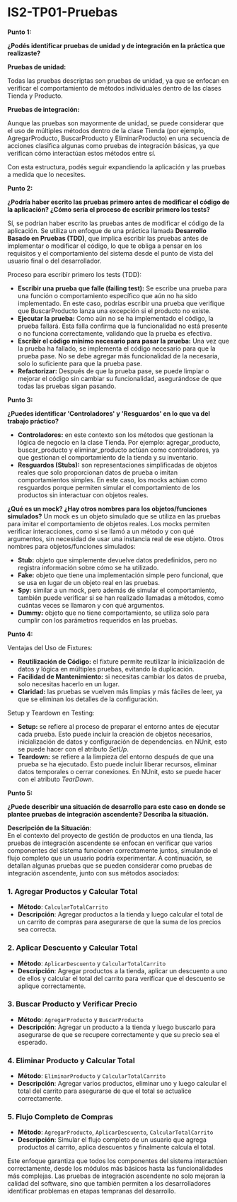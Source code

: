 # IS2-TP01-Pruebas
**Punto 1:** 

**¿Podés identificar pruebas de unidad y de integración en la práctica que realizaste?**  

**Pruebas de unidad:**  

Todas las pruebas descriptas son pruebas de unidad, ya que se enfocan en verificar el comportamiento de métodos individuales dentro de las clases Tienda y Producto.

**Pruebas de integración:**  

Aunque las pruebas son mayormente de unidad, se puede considerar que el uso de múltiples métodos dentro de la clase Tienda (por ejemplo, AgregarProducto, BuscarProducto y EliminarProducto) en una secuencia de acciones clasifica algunas como pruebas de integración básicas, ya que verifican cómo interactúan estos métodos entre sí.

Con esta estructura, podés seguir expandiendo la aplicación y las pruebas a medida que lo necesites.

**Punto 2:** 

**¿Podría haber escrito las pruebas primero antes de modificar el código de la aplicación? ¿Cómo sería el proceso de escribir primero los tests?**

Sí, se podrían haber escrito las pruebas antes de modificar el código de la aplicación. Se utiliza un enfoque de una práctica llamada **Desarrollo Basado en Pruebas (TDD)**, que implica escribir las pruebas antes de implementar o modificar el código, lo que te obliga a pensar en los requisitos y el comportamiento del sistema desde el punto de vista del usuario final o del desarrollador.

Proceso para escribir primero los tests (TDD):
- **Escribir una prueba que falle (failing test):** Se escribe una prueba para una función o comportamiento específico que aún no ha sido implementado. En este caso, podrías escribir una prueba que verifique que BuscarProducto lanza una excepción si el producto no existe.
- **Ejecutar la prueba:** Como aún no se ha implementado el código, la prueba fallará. Esta falla confirma que la funcionalidad no está presente o no funciona correctamente, validando que la prueba es efectiva.
- **Escribir el código mínimo necesario para pasar la prueba:** Una vez que la prueba ha fallado, se implementa el código necesario para que la prueba pase. No se debe agregar más funcionalidad de la necesaria, solo lo suficiente para que la prueba pase.
- **Refactorizar:** Después de que la prueba pase, se puede limpiar o mejorar el código sin cambiar su funcionalidad, asegurándose de que todas las pruebas sigan pasando.


**Punto 3:**

**¿Puedes identificar 'Controladores' y 'Resguardos' en lo que va del trabajo práctico?**

- **Controladores:** en este contexto son los métodos que gestionan la lógica de negocio en la clase Tienda. Por ejemplo: agregar_producto, buscar_producto y eliminar_producto actúan como controladores, ya que gestionan el comportamiento de la tienda y su inventario.
- **Resguardos (Stubs):** son representaciones simplificadas de objetos reales que solo proporcionan datos de prueba o imitan comportamientos simples. En este caso, los mocks actúan como resguardos porque permiten simular el comportamiento de los productos sin interactuar con objetos reales.

**¿Qué es un mock? ¿Hay otros nombres para los objetos/funciones simulados?**
Un mock es un objeto simulado que se utiliza en las pruebas para imitar el comportamiento de objetos reales. Los mocks permiten verificar interacciones, como si se llamó a un método y con qué argumentos, sin necesidad de usar una instancia real de ese objeto. 
Otros nombres para objetos/funciones simulados:
- **Stub:** objeto que simplemente devuelve datos predefinidos, pero no registra información sobre cómo se ha utilizado.
- **Fake:** objeto que tiene una implementación simple pero funcional, que se usa en lugar de un objeto real en las pruebas.
- **Spy:** similar a un mock, pero además de simular el comportamiento, también puede verificar si se han realizado llamadas a métodos, como cuántas veces se llamaron y con qué argumentos.
- **Dummy:** objeto que no tiene comportamiento, se utiliza solo para cumplir con los parámetros requeridos en las pruebas.

**Punto 4:** 

Ventajas del Uso de Fixtures:
- **Reutilización de Código:** el fixture permite reutilizar la inicialización de datos y lógica en múltiples pruebas, evitando la duplicación.
- **Facilidad de Mantenimiento:** si necesitas cambiar los datos de prueba, solo necesitas hacerlo en un lugar.
- **Claridad:** las pruebas se vuelven más limpias y más fáciles de leer, ya que se eliminan los detalles de la configuración.

Setup y Teardown en Testing:
- **Setup:** se refiere al proceso de preparar el entorno antes de ejecutar cada prueba. Esto puede incluir la creación de objetos necesarios, inicialización de datos y configuración de dependencias. en NUnit, esto se puede hacer con el atributo *SetUp*.
- **Teardown:** se refiere a la limpieza del entorno después de que una prueba se ha ejecutado. Esto puede incluir liberar recursos, eliminar datos temporales o cerrar conexiones. En NUnit, esto se puede hacer con el atributo *TearDown*.

**Punto 5:**

**¿Puede describir una situación de desarrollo para este caso en donde se plantee pruebas de integración ascendente? Describa la situación.**

**Descripción de la Situación**:  
En el contexto del proyecto de gestión de productos en una tienda, las pruebas de integración ascendente se enfocan en verificar que varios componentes del sistema funcionen correctamente juntos, simulando el flujo completo que un usuario podría experimentar. A continuación, se detallan algunas pruebas que se pueden considerar como pruebas de integración ascendente, junto con sus métodos asociados:

### 1. Agregar Productos y Calcular Total
- **Método**: `CalcularTotalCarrito`
- **Descripción**: Agregar productos a la tienda y luego calcular el total de un carrito de compras para asegurarse de que la suma de los precios sea correcta.

### 2. Aplicar Descuento y Calcular Total
- **Método**: `AplicarDescuento` y `CalcularTotalCarrito`
- **Descripción**: Agregar productos a la tienda, aplicar un descuento a uno de ellos y calcular el total del carrito para verificar que el descuento se aplique correctamente.

### 3. Buscar Producto y Verificar Precio
- **Método**: `AgregarProducto` y `BuscarProducto`
- **Descripción**: Agregar un producto a la tienda y luego buscarlo para asegurarse de que se recupere correctamente y que su precio sea el esperado.

### 4. Eliminar Producto y Calcular Total
- **Método**: `EliminarProducto` y `CalcularTotalCarrito`
- **Descripción**: Agregar varios productos, eliminar uno y luego calcular el total del carrito para asegurarse de que el total se actualice correctamente.

### 5. Flujo Completo de Compras
- **Método**: `AgregarProducto`, `AplicarDescuento`, `CalcularTotalCarrito`
- **Descripción**: Simular el flujo completo de un usuario que agrega productos al carrito, aplica descuentos y finalmente calcula el total.

Este enfoque garantiza que todos los componentes del sistema interactúen correctamente, desde los módulos más básicos hasta las funcionalidades más complejas. Las pruebas de integración ascendente no solo mejoran la calidad del software, sino que también permiten a los desarrolladores identificar problemas en etapas tempranas del desarrollo.
